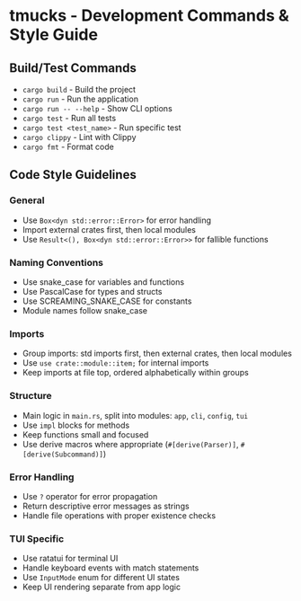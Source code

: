 # tmucks - Development Commands & Style Guide

## Build/Test Commands
- `cargo build` - Build the project
- `cargo run` - Run the application
- `cargo run -- --help` - Show CLI options
- `cargo test` - Run all tests
- `cargo test <test_name>` - Run specific test
- `cargo clippy` - Lint with Clippy
- `cargo fmt` - Format code

## Code Style Guidelines

### General
- Use `Box<dyn std::error::Error>` for error handling
- Import external crates first, then local modules
- Use `Result<(), Box<dyn std::error::Error>>` for fallible functions

### Naming Conventions
- Use snake_case for variables and functions
- Use PascalCase for types and structs
- Use SCREAMING_SNAKE_CASE for constants
- Module names follow snake_case

### Imports
- Group imports: std imports first, then external crates, then local modules
- Use `use crate::module::item;` for internal imports
- Keep imports at file top, ordered alphabetically within groups

### Structure
- Main logic in `main.rs`, split into modules: `app`, `cli`, `config`, `tui`
- Use `impl` blocks for methods
- Keep functions small and focused
- Use derive macros where appropriate (`#[derive(Parser)]`, `#[derive(Subcommand)]`)

### Error Handling
- Use `?` operator for error propagation
- Return descriptive error messages as strings
- Handle file operations with proper existence checks

### TUI Specific
- Use ratatui for terminal UI
- Handle keyboard events with match statements
- Use `InputMode` enum for different UI states
- Keep UI rendering separate from app logic